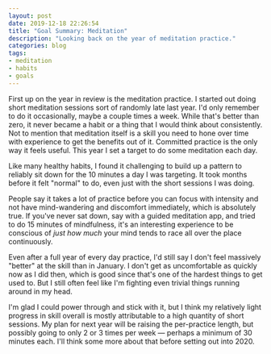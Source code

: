 ```yaml
---
layout: post
date: 2019-12-18 22:26:54
title: "Goal Summary: Meditation"
description: "Looking back on the year of meditation practice."
categories: blog
tags:
- meditation
- habits
- goals
---
```


First up on the year in review is the meditation practice. I started out doing short meditation sessions sort of randomly late last year. I'd only remember to do it occasionally, maybe a couple times a week. While that's better than zero, it never became a habit or a thing that I would think about consistently. Not to mention that meditation itself is a skill you need to hone over time with experience to get the benefits out of it. Committed practice is the only way it feels useful. This year I set a target to do some meditation each day.

Like many healthy habits, I found it challenging to build up a pattern to reliably sit down for the 10 minutes a day I was targeting. It took months before it felt "normal" to do, even just with the short sessions I was doing.

People say it takes a lot of practice before you can focus with intensity and not have mind-wandering and discomfort immediately, which is absolutely true. If you've never sat down, say with a guided meditation app, and tried to do 15 minutes of mindfulness, it's an interesting experience to be conscious of _just how much_ your mind tends to race all over the place continuously.

Even after a full year of every day practice, I'd still say I don't feel massively "better" at the skill than in January. I don't get as uncomfortable as quickly now as I did then, which is good since that's one of the hardest things to get used to. But I still often feel like I'm fighting even trivial things running around in my head.

I'm glad I could power through and stick with it, but I think my relatively light progress in skill overall is mostly attributable to a high quantity of short sessions. My plan for next year will be raising the per-practice length, but possibly going to only 2 or 3 times per week — perhaps a minimum of 30 minutes each. I'll think some more about that before setting out into 2020.
